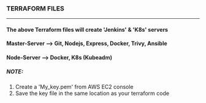 ### TERRAFORM FILES
---



#### The above Terraform files will create 'Jenkins' & 'K8s' servers
#### Master-Server --> Git, Nodejs, Express, Docker, Trivy, Ansible
#### Node-Server --> Docker, K8s (Kubeadm)

##### *NOTE*:
1. Create a 'My_key.pem' from AWS EC2 console
2. Save the key file in the same location as your terraform code